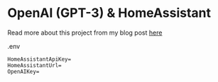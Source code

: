 # OpenAI (GPT-3) & HomeAssistant


Read more about this project from my blog post [here](https://mikegrant.org.uk/2022/12/22/gpt3-and-homeassistant.html)

.env
```
HomeAssistantApiKey=
HomeAssistantUrl=
OpenAIKey=
```
